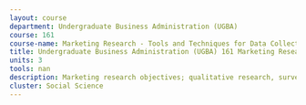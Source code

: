 ```yaml
---
layout: course 
department: Undergraduate Business Administration (UGBA)
course: 161
course-name: Marketing Research - Tools and Techniques for Data Collection and Analysis
title: Undergraduate Business Administration (UGBA) 161 Marketing Research - Tools and Techniques for Data Collection and Analysis
units: 3
tools: nan
description: Marketing research objectives; qualitative research, surveys, experiments, sampling, data analysis.
cluster: Social Science
---
```

